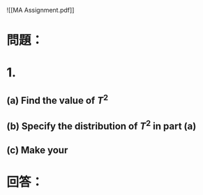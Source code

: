 ![[MA Assignment.pdf]]
# 問題：
# 1.
## (a) Find the value of $T^2$
## (b) Specify the distribution of $T^2$ in part (a)
## (c) Make your

# 回答：